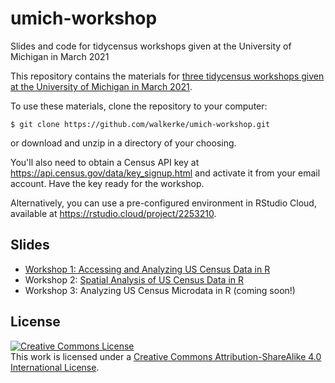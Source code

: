 # umich-workshop
Slides and code for tidycensus workshops given at the University of Michigan in March 2021

This repository contains the materials for [three tidycensus workshops given at the University of Michigan in March 2021](http://www.ssdan.net/webinars-march-4-11-25-accessing-and-analyzing-census-data-using-r).

To use these materials, clone the repository to your computer: 

```
$ git clone https://github.com/walkerke/umich-workshop.git
```

or download and unzip in a directory of your choosing.  

You'll also need to obtain a Census API key at https://api.census.gov/data/key_signup.html and activate it from your email account.  Have the key ready for the workshop.  

Alternatively, you can use a pre-configured environment in RStudio Cloud, available at  https://rstudio.cloud/project/2253210.  

## Slides

* [Workshop 1: Accessing and Analyzing US Census Data in R](http://walker-data.com/umich-workshop/census-data-in-r/slides/#1)
* Workshop 2: [Spatial Analysis of US Census Data in R](http://walker-data.com/umich-workshop/spatial-analysis/slides/#1)
* Workshop 3: Analyzing US Census Microdata in R (coming soon!)

## License

<a rel="license" href="http://creativecommons.org/licenses/by-sa/4.0/"><img alt="Creative Commons License" style="border-width:0" src="https://i.creativecommons.org/l/by-sa/4.0/88x31.png" /></a><br />This work is licensed under a <a rel="license" href="http://creativecommons.org/licenses/by-sa/4.0/">Creative Commons Attribution-ShareAlike 4.0 International License</a>.
